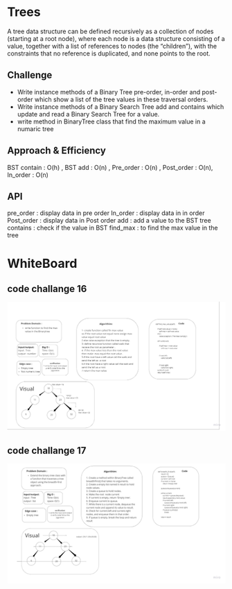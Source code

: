 # Trees
A tree data structure can be defined recursively as a collection of nodes (starting at a root node), where each node is a data structure consisting of a value, together with a list of references to nodes (the “children”), with the constraints that no reference is duplicated, and none points to the root.

## Challenge
- Write instance methods of a Binary Tree pre-order, in-order and post-order which show a list of the tree values in these traversal orders.
- Write instance methods of a Binary Search Tree add and contains which update and read a Binary Search Tree for a value.
- write method in BinaryTree class that find the maximum value in a numaric tree



## Approach & Efficiency
BST contain : O(h) , BST add : O(n) , Pre_order : O(n) , Post_order : O(n), In_order : O(n)


## API
pre_order : display data in pre order
In_order : display data in in order
Post_order : display data in Post order
add : add a value to the BST tree
contains : check if the value in BST
find_max : to find the max value in the tree

# WhiteBoard

## code challange 16

![max](./treemax.jpg)

## code challange 17

![bft](./BFT.jpg)

